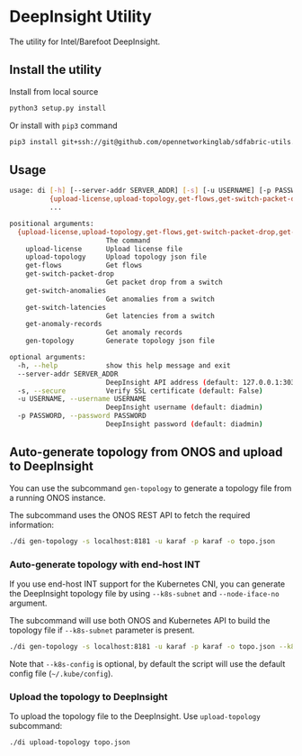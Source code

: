 <!--
SPDX-FileCopyrightText: Copyright 2021-present Open Networking Foundation.
SPDX-License-Identifier: LicenseRef-ONF-Member-Only-1.0
-->

# DeepInsight Utility

The utility for Intel/Barefoot DeepInsight.

## Install the utility

Install from local source

```bash
python3 setup.py install
```

Or install with `pip3` command

```bash
pip3 install git+ssh://git@github.com/opennetworkinglab/sdfabric-utils.git#subdirectory=deep-insight
```

## Usage

```sh
usage: di [-h] [--server-addr SERVER_ADDR] [-s] [-u USERNAME] [-p PASSWORD]
          {upload-license,upload-topology,get-flows,get-switch-packet-drop,get-switch-anomalies,get-switch-latencies,get-anomaly-records,gen-topology}
          ...

positional arguments:
  {upload-license,upload-topology,get-flows,get-switch-packet-drop,get-switch-anomalies,get-switch-latencies,get-anomaly-records,gen-topology}
                        The command
    upload-license      Upload license file
    upload-topology     Upload topology json file
    get-flows           Get flows
    get-switch-packet-drop
                        Get packet drop from a switch
    get-switch-anomalies
                        Get anomalies from a switch
    get-switch-latencies
                        Get latencies from a switch
    get-anomaly-records
                        Get anomaly records
    gen-topology        Generate topology json file

optional arguments:
  -h, --help            show this help message and exit
  --server-addr SERVER_ADDR
                        DeepInsight API address (default: 127.0.0.1:3030)
  -s, --secure          Verify SSL certificate (default: False)
  -u USERNAME, --username USERNAME
                        DeepInsight username (default: diadmin)
  -p PASSWORD, --password PASSWORD
                        DeepInsight password (default: diadmin)
```

## Auto-generate topology from ONOS and upload to DeepInsight

You can use the subcommand `gen-topology` to generate a topology file from a running ONOS instance.

The subcommand uses the ONOS REST API to fetch the required information:

```bash
./di gen-topology -s localhost:8181 -u karaf -p karaf -o topo.json
```

### Auto-generate topology with end-host INT

If you use end-host INT support for the Kubernetes CNI, you can generate the DeepInsight topology file by
using `--k8s-subnet` and `--node-iface-no` argument.

The subcommand will use both ONOS and Kubernetes API to build the topology file if `--k8s-subnet` parameter is present.

```bash
./di gen-topology -s localhost:8181 -u karaf -p karaf -o topo.json --k8s-subnet 192.168.99.0/24 --node-iface-no 3 [--k8s-config ~/.kube/config]
```

Note that `--k8s-config` is optional, by default the script will use the default config file (`~/.kube/config`).

### Upload the topology to DeepInsight

To upload the topology file to the DeepInsight. Use `upload-topology` subcommand:

```bash
./di upload-topology topo.json
```
